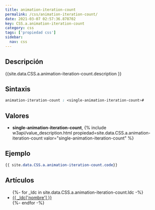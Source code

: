 ```yaml
---
title: animation-iteration-count
permalink: /css/animation-iteration-count/
date: 2021-03-07 02:57:36.878702
key: CSS.a.animation-iteration-count
category: css
tags: ['propiedad css']
sidebar: 
  nav: css
---
```


## Descripción
{{site.data.CSS.a.animation-iteration-count.description }}

## Sintaxis
~~~css
animation-iteration-count : <single-animation-iteration-count>#
~~~

## Valores
* **single-animation-iteration-count**,  {% include w3api/value_description.html propiedad=site.data.CSS.a.animation-iteration-count valor="single-animation-iteration-count" %}

## Ejemplo
~~~css
{{ site.data.CSS.a.animation-iteration-count.code}}
~~~

## Artículos
<ul>
{%- for _ldc in site.data.CSS.a.animation-iteration-count.ldc -%}
   <li>
       <a href="{{_ldc['url'] }}">{{ _ldc['nombre'] }}</a>
   </li>
{%- endfor -%}
</ul>
